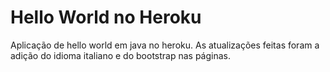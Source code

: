 # Hello World no Heroku

Aplicação de hello world em java no heroku. As atualizações feitas foram a adição do idioma italiano e do bootstrap nas páginas.